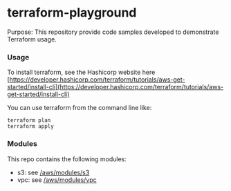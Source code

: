 # terraform-playground

Purpose:
This repository provide code samples developed to demonstrate Terraform usage.

### Usage
To install terraform, see the Hashicorp website here [https://developer.hashicorp.com/terraform/tutorials/aws-get-started/install-cli](https://developer.hashicorp.com/terraform/tutorials/aws-get-started/install-cli)

You can use terraform from the command line like:
```shell
terraform plan
terraform apply

```

### Modules
This repo contains the following modules:
- s3: see [/aws/modules/s3](/aws/modules/s3/)
- vpc: see [/aws/modules/vpc](/aws/modules/vpc/)
